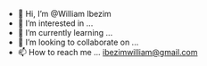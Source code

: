 - 👋 Hi, I’m @William Ibezim
- 👀 I’m interested in ...
- 🌱 I’m currently learning ...
- 💞️ I’m looking to collaborate on ...
- 📫 How to reach me ... ibezimwilliam@gmail.com

<!---
Willy-zenith/William Ibezim is a ✨ special ✨ repository because its `README.md` (this file) appears on your GitHub profile.
You can click the Preview link to take a look at your changes.
--->
